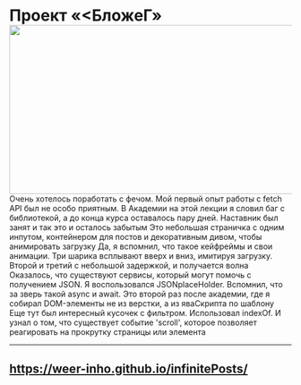 # Проект «<БложеГ» <img align="left" width="616" height="302" src="https://wpnewsify.com/wp-content/uploads/2018/08/Infinite-Scrolling.png">

Очень хотелось поработать с фечом. Мой первый опыт работы с fetch API был не особо приятным. 
В Академии на этой лекции я словил баг с библиотекой, а до конца курса оставалось пару дней. Наставник был занят и так это и осталось забытым
Это небольшая страничка с одним инпутом, контейнером для постов и декоративным дивом, чтобы анимировать загрузку
Да, я вспомнил, что такое кейфреймы и свои анимации. Три шарика всплывают вверх и вниз, имитируя загрузку. Второй и третий с небольшой задержкой, и получается волна
Оказалось, что существуют сервисы, который могут помочь с получением JSON. Я воспользовался JSONplaceHolder. 
Вспомнил, что за зверь такой async и await. Это второй раз после академии, где я собирал DOM-элементы не из верстки, а из яваСкрипта по шаблону
Еще тут был интересный кусочек с фильтром. Использовал indexOf. И узнал о том, что существует событие 'scroll', которое позволяет реагировать на прокрутку страницы или элемента


---
https://weer-inho.github.io/infinitePosts/
---
